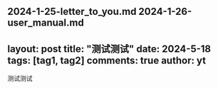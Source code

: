 2024-1-25-letter_to_you.md
2024-1-26-user_manual.md
---
layout: post
title: "测试测试"
date:   2024-5-18
tags: [tag1, tag2]
comments: true
author: yt
---
测试测试
